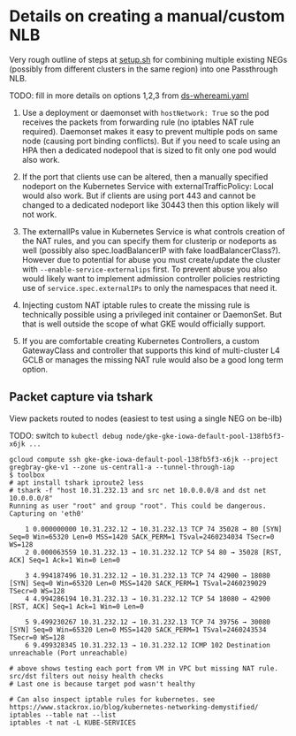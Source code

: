 # Details on creating a manual/custom NLB

Very rough outline of steps at [setup.sh](./setup.sh) for combining multiple existing NEGs (possibly from different clusters in the same region) into one Passthrough NLB.

TODO: fill in more details on options 1,2,3 from [ds-whereami.yaml](./ds-whereami.yaml)

1) Use a deployment or daemonset with `hostNetwork: True` so the pod receives the packets from forwarding rule (no iptables NAT rule required). Daemonset makes it easy to prevent multiple pods on same node (causing port binding conflicts). But if you need to scale using an HPA then a dedicated nodepool that is sized to fit only one pod would also work.

2) If the port that clients use can be altered, then a manually specified nodeport on the Kubernetes Service with externalTrafficPolicy: Local would also work. But if clients are using port 443 and cannot be changed to a dedicated nodeport like 30443 then this option likely will not work.

3) The externalIPs value in Kubernetes Service is what controls creation of the NAT rules, and you can specify them for clusterip or nodeports as well (possibly also spec.loadBalancerIP with fake loadBalancerClass?). However due to potential for abuse you must create/update the cluster with `--enable-service-externalips` first. To prevent abuse you also would likely want to implement admission controller policies restricting use of `service.spec.externalIPs` to only the namespaces that need it.

4) Injecting custom NAT iptable rules to create the missing rule is technically possible using a privileged init container or DaemonSet. But that is well outside the scope of what GKE would officially support.

5) If you are comfortable creating Kubernetes Controllers, a custom GatewayClass and controller that supports this kind of multi-cluster L4 GCLB or manages the missing NAT rule would also be a good long term option.

## Packet capture via tshark

View packets routed to nodes (easiest to test using a single NEG on be-ilb)

TODO: switch to `kubectl debug node/gke-gke-iowa-default-pool-138fb5f3-x6jk ...`

```
gcloud compute ssh gke-gke-iowa-default-pool-138fb5f3-x6jk --project gregbray-gke-v1 --zone us-central1-a --tunnel-through-iap 
$ toolbox
# apt install tshark iproute2 less
# tshark -f "host 10.31.232.13 and src net 10.0.0.0/8 and dst net 10.0.0.0/8"
Running as user "root" and group "root". This could be dangerous.
Capturing on 'eth0'

    1 0.000000000 10.31.232.12 → 10.31.232.13 TCP 74 35028 → 80 [SYN] Seq=0 Win=65320 Len=0 MSS=1420 SACK_PERM=1 TSval=2460234034 TSecr=0 WS=128
    2 0.000063559 10.31.232.13 → 10.31.232.12 TCP 54 80 → 35028 [RST, ACK] Seq=1 Ack=1 Win=0 Len=0

    3 4.994187496 10.31.232.12 → 10.31.232.13 TCP 74 42900 → 18080 [SYN] Seq=0 Win=65320 Len=0 MSS=1420 SACK_PERM=1 TSval=2460239029 TSecr=0 WS=128
    4 4.994286194 10.31.232.13 → 10.31.232.12 TCP 54 18080 → 42900 [RST, ACK] Seq=1 Ack=1 Win=0 Len=0

    5 9.499230267 10.31.232.12 → 10.31.232.13 TCP 74 39756 → 30080 [SYN] Seq=0 Win=65320 Len=0 MSS=1420 SACK_PERM=1 TSval=2460243534 TSecr=0 WS=128
    6 9.499328345 10.31.232.13 → 10.31.232.12 ICMP 102 Destination unreachable (Port unreachable)

# above shows testing each port from VM in VPC but missing NAT rule. src/dst filters out noisy health checks
# Last one is because target pod wasn't healthy

# Can also inspect iptable rules for kubernetes. see https://www.stackrox.io/blog/kubernetes-networking-demystified/
iptables --table nat --list
iptables -t nat -L KUBE-SERVICES
```
